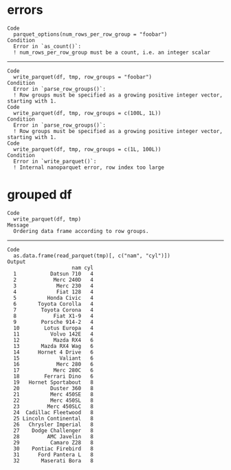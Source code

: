 # errors

    Code
      parquet_options(num_rows_per_row_group = "foobar")
    Condition
      Error in `as_count()`:
      ! num_rows_per_row_group must be a count, i.e. an integer scalar

---

    Code
      write_parquet(df, tmp, row_groups = "foobar")
    Condition
      Error in `parse_row_groups()`:
      ! Row groups must be specified as a growing positive integer vector, starting with 1.
    Code
      write_parquet(df, tmp, row_groups = c(100L, 1L))
    Condition
      Error in `parse_row_groups()`:
      ! Row groups must be specified as a growing positive integer vector, starting with 1.
    Code
      write_parquet(df, tmp, row_groups = c(1L, 100L))
    Condition
      Error in `write_parquet()`:
      ! Internal nanoparquet error, row index too large

# grouped df

    Code
      write_parquet(df, tmp)
    Message
      Ordering data frame according to row groups.

---

    Code
      as.data.frame(read_parquet(tmp)[, c("nam", "cyl")])
    Output
                         nam cyl
      1           Datsun 710   4
      2            Merc 240D   4
      3             Merc 230   4
      4             Fiat 128   4
      5          Honda Civic   4
      6       Toyota Corolla   4
      7        Toyota Corona   4
      8            Fiat X1-9   4
      9        Porsche 914-2   4
      10        Lotus Europa   4
      11          Volvo 142E   4
      12           Mazda RX4   6
      13       Mazda RX4 Wag   6
      14      Hornet 4 Drive   6
      15             Valiant   6
      16            Merc 280   6
      17           Merc 280C   6
      18        Ferrari Dino   6
      19   Hornet Sportabout   8
      20          Duster 360   8
      21          Merc 450SE   8
      22          Merc 450SL   8
      23         Merc 450SLC   8
      24  Cadillac Fleetwood   8
      25 Lincoln Continental   8
      26   Chrysler Imperial   8
      27    Dodge Challenger   8
      28         AMC Javelin   8
      29          Camaro Z28   8
      30    Pontiac Firebird   8
      31      Ford Pantera L   8
      32       Maserati Bora   8

